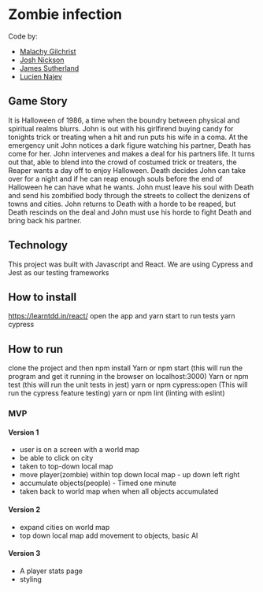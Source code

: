 # Zombie infection

Code by:
- [Malachy Gilchrist](https://github.com/Mallig)
- [Josh Nickson](https://github.com/joshnickson)
- [James Sutherland](https://github.com/LondonJim)
- [Lucien Najev](https://github.com/Lucx14)

## Game Story

It is Halloween of 1986, a time when the boundry between physical and spiritual realms blurrs. John is out with his girlfirend buying candy for tonights trick or treating when a hit and run puts his wife in a coma. At the emergency unit John notices a dark figure watching his partner, Death has come for her. John intervenes and makes a deal for his partners life. It turns out that, able to blend into the crowd of costumed trick or treaters, the Reaper wants a day off to enjoy Halloween. Death decides John can take over for a night and if he can reap enough souls before the end of Halloween he can have what he wants. John must leave his soul with Death and send his zombified body through the streets to collect the denizens of towns and cities. John returns to Death with a horde to be reaped, but Death rescinds on the deal and John must use his horde to fight Death and bring back his partner.

## Technology

This project was built with Javascript and React.
We are using Cypress and Jest as our testing frameworks

## How to install

https://learntdd.in/react/
open the app and yarn start
to run tests yarn cypress

## How to run

clone the project and then npm install
Yarn or npm start   (this will run the program and get it running in the browser on localhost:3000)
Yarn or npm test    (this will run the unit tests in jest)
yarn or npm cypress:open  (This will run the cypress feature testing)
yarn or npm lint    (linting with eslint)

### MVP
#### Version 1

* user is on a screen with a world map
* be able to click on city
* taken to top-down local map
* move player(zombie) within top down local map - up down left right
* accumulate objects(people) - Timed one minute
* taken back to world map when when all objects accumulated

#### Version 2

* expand cities on world map
* top down local map add movement to objects, basic AI

#### Version 3

* A player stats page
* styling
